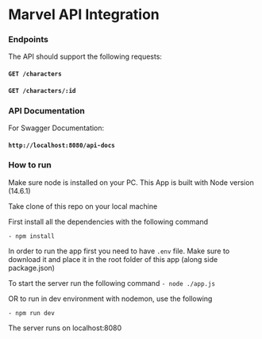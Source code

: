 # Marvel API Integration

### Endpoints

The API should support the following requests:

#### `GET /characters`
#### `GET /characters/:id`

### API Documentation
For Swagger Documentation:
#### `http://localhost:8080/api-docs`

### How to run
Make sure node is installed on your PC. This App is built with Node version (14.6.1)

Take clone of this repo on your local machine

First install all the dependencies with the following command

`- npm install`

In order to run the app first you need to have `.env` file. Make sure to download it and place it in the
root folder of this app (along side package.json)

To start the server run the following command
`- node ./app.js` 

  OR to run in dev environment with nodemon, use the following

`- npm run dev`

The server runs on localhost:8080
